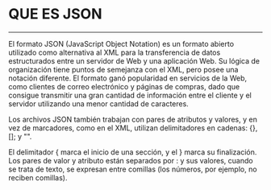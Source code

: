 #  QUE ES JSON 
--- 

El formato JSON (JavaScript Object Notation) es un formato abierto utilizado como alternativa al XML para la transferencia de datos estructurados entre un servidor de Web y una aplicación Web. Su lógica de organización tiene puntos de semejanza con el XML, pero posee una notación diferente. El formato ganó popularidad en servicios de la Web, como clientes de correo electrónico y páginas de compras, dado que consigue transmitir una gran cantidad de información entre el cliente y el servidor utilizando una menor cantidad de caracteres.

Los archivos JSON también trabajan con pares de atributos y valores, y en vez de marcadores, como en el XML, utilizan delimitadores en cadenas: {}, []; y "".

El delimitador { marca el inicio de una sección, y el } marca su finalización. Los pares de valor y atributo están separados por : y sus valores, cuando se trata de texto, se expresan entre comillas (los números, por ejemplo, no reciben comillas). 

